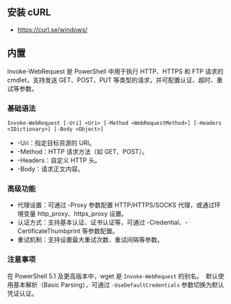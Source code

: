 
## 安装 cURL

- https://curl.se/windows/

## 内置

Invoke-WebRequest 是 PowerShell 中用于执行 HTTP、HTTPS 和 FTP 请求的 cmdlet，支持发送 GET、POST、PUT 等类型的请求，并可配置认证、超时、重试等参数。 ‌

### 基础语法

```shell
Invoke-WebRequest [-Uri] <Uri> [-Method <WebRequestMethod>] [-Headers <IDictionary>] [-Body <Object>]  
```

- -Uri‌：指定目标资源的 URI。
- -Method‌：HTTP 请求方法（如 GET、POST）。
- -Headers‌：自定义 HTTP 头。
- -Body‌：请求正文内容。
‌
### 高级功能

- 代理设置‌：可通过 -Proxy 参数配置 HTTP/HTTPS/SOCKS 代理，或通过环境变量 http_proxy、https_proxy 设置。 ‌‌
- 认证方式‌：支持基本认证、证书认证等，可通过 -Credential、-CertificateThumbprint 等参数配置。 ‌
- 重试机制‌：支持设置最大重试次数、重试间隔等参数。 ‌

### 注意事项

在 PowerShell 5.1 及更高版本中，wget 是 `Invoke-WebRequest` 的别名。 ‌‌
默认使用基本解析（Basic Parsing），可通过 `-UseDefaultCredentials` 参数切换为默认凭证认证。 ‌
